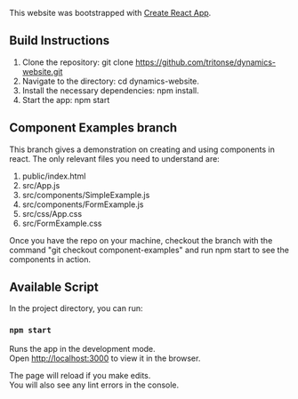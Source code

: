 This website was bootstrapped with [Create React App](https://github.com/facebook/create-react-app).

## Build Instructions

1. Clone the repository: git clone https://github.com/tritonse/dynamics-website.git
2. Navigate to the directory: cd dynamics-website.
3. Install the necessary dependencies: npm install.
4. Start the app: npm start

## Component Examples branch
This branch gives a demonstration on creating and using components in react. The only relevant files you need to understand are:
1. public/index.html
2. src/App.js
3. src/components/SimpleExample.js
4. src/components/FormExample.js
5. src/css/App.css
6. src/FormExample.css

Once you have the repo on your machine, checkout the branch with the command "git checkout component-examples" and run npm start to see the components in action. 

## Available Script

In the project directory, you can run:

### `npm start`

Runs the app in the development mode.<br />
Open [http://localhost:3000](http://localhost:3000) to view it in the browser.

The page will reload if you make edits.<br />
You will also see any lint errors in the console.
